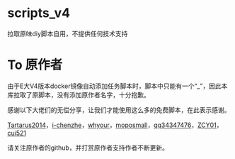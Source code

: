 # scripts_v4
拉取原味diy脚本自用，不提供任何技术支持

# To 原作者
由于E大V4版本docker镜像自动添加任务脚本时，脚本中只能有一个“_”，因此本库拉取了原脚本，没有添加原作者名字，十分抱歉。

感谢以下大佬们的无偿分享，让我们才能使用这么多的免费脚本，在此表示感谢。

[Tartarus2014](https://github.com/Tartarus2014/)，[i-chenzhe](https://github.com/i-chenzhe/)，[whyour](https://github.com/whyour/)，[moposmall](https://github.com/moposmall/)，[qq34347476](https://github.com/qq34347476/)，[ZCY01](https://github.com/ZCY01/)，[cui521](https://github.com/cui521/)

请关注原作者的github，并打赏原作者支持作者不断更新。
